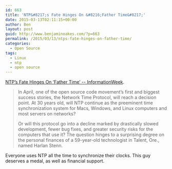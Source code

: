 ```yaml
---
id: 663
title: 'NTP&#8217;s Fate Hinges On &#8216;Father Time&#8217;'
date: 2015-03-13T02:11:15+00:00
author: Ben
layout: post
guid: http://www.benjaminoakes.com/?p=663
permalink: /2015/03/13/ntps-fate-hinges-on-father-time/
categories:
  - Open Source
tags:
  - Linux
  - ntp
  - open source
---
```

[NTP&#8217;s Fate Hinges On &#8216;Father Time&#8217; -- InformationWeek](http://www.informationweek.com/it-life/ntps-fate-hinges-on-father-time/d/d-id/1319432?page_number=1).

> In April, one of the open source code movement&#8217;s first and biggest success stories, the Network Time Protocol, will reach a decision point. At 30 years old, will NTP continue as the preeminent time synchronization system for Macs, Windows, and Linux computers and most servers on networks?
> 
> Or will this protocol go into a decline marked by drastically slowed development, fewer bug fixes, and greater security risks for the computers that use it? The question hinges to a surprising degree on the personal finances of a 59-year-old technologist in Talent, Ore., named Harlan Stenn.

Everyone uses NTP all the time to synchronize their clocks. This guy deserves a medal, as well as financial support.